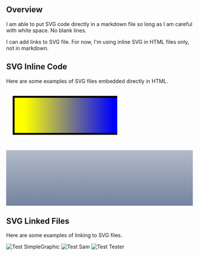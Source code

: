 ## Overview

I am able to put SVG code directly in a markdown file so long as I am careful with white space. No blank lines.

I can add links to SVG file. For now, I'm using inline SVG in HTML files only, not in markdown.

## SVG Inline Code

Here are some examples of SVG files embedded directly in HTML.

<svg version="1.1" xmlns="http://www.w3.org/2000/svg">
    <defs>
        <linearGradient id="MyGradient">
            <stop offset="10%" stop-color="yellow" />
            <stop offset="90%" stop-color="blue" />
        </linearGradient>
    </defs>
    <rect fill="url(#MyGradient)" stroke="black" stroke-width="5" x="20" y="20" width="300" height="100"/>
</svg>

<svg xmlns="http://www.w3.org/2000/svg"
     preserveAspectRatio="none"
     version="1.1"
     width="100%"
     height="100%"
     xmlns:xlink="http://www.w3.org/1999/xlink">
   <defs>
    <linearGradient id="myLinearGradient1"
                    x1="0%" y1="0%"
                    x2="0%" y2="100%"
                    spreadMethod="pad">
      <stop offset="0%"   stop-color="#b2bbca" stop-opacity="1"/>
      <stop offset="100%" stop-color="#73839f" stop-opacity="1"/>
    </linearGradient>
  </defs>
  <rect width="100%" height="100%"
     style="fill:url(#myLinearGradient1);" />
</svg>

## SVG Linked Files

Here are some examples of linking to SVG files.

<img src="/images/SimpleGraphic.svg" alt="Test SimpleGraphic">
<img src="/images/sam.svg" alt="Test Sam">
<img src="/images/tester.svg" alt="Test Tester">

